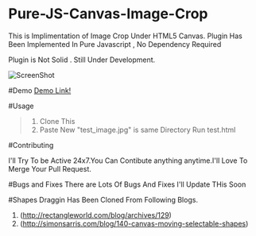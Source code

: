 # Pure-JS-Canvas-Image-Crop
This is Implimentation of Image Crop Under HTML5 Canvas. Plugin Has Been Implemented In Pure Javascript , No Dependency Required

Plugin is Not Solid . Still Under Development.

![ScreenShot](https://www.anonimg.com/img/07f263de80b73d8bb7b6862b81e4b612.png "How Does It Look ?")


#Demo
[Demo Link!](http://flouthoc.github.io/Pure-JS-Canvas-Image-Crop/test.html)


#Usage
> 1. Clone This 
> 2. Paste New "test_image.jpg" is same Directory Run test.html

#Contributing

I'll Try To be Active 24x7.You Can Contibute anything anytime.I'll Love To Merge Your Pull Request.

#Bugs and Fixes
There are Lots Of Bugs And Fixes I'll Update THis Soon


#Shapes Draggin Has Been Cloned From Following Blogs.
1. (http://rectangleworld.com/blog/archives/129)
2. (http://simonsarris.com/blog/140-canvas-moving-selectable-shapes)

